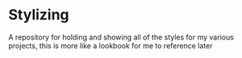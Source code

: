 # Stylizing
A repository for holding and showing all of the styles for my various projects, this is more like a lookbook for me to reference later
